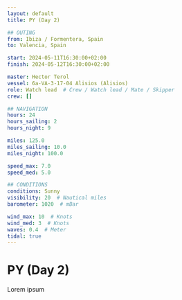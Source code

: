 ```yaml
---
layout: default
title: PY (Day 2)

## OUTING
from: Ibiza / Formentera, Spain
to: Valencia, Spain

start: 2024-05-11T16:30:00+02:00
finish: 2024-05-12T16:30:00+02:00

master: Hector Terol
vessel: 6a-VA-3-17-04 Alisios (Alisios)
role: Watch lead  # Crew / Watch lead / Mate / Skipper
crew: []

## NAVIGATION
hours: 24
hours_sailing: 2
hours_night: 9

miles: 125.0
miles_sailing: 10.0
miles_night: 100.0

speed_max: 7.0
speed_med: 5.0

## CONDITIONS
conditions: Sunny
visibility: 20  # Nautical miles
barometer: 1020  # mBar

wind_max: 10  # Knots
wind_med: 3  # Knots
waves: 0.4  # Meter
tidal: true
---
```


# PY (Day 2)

Lorem ipsum